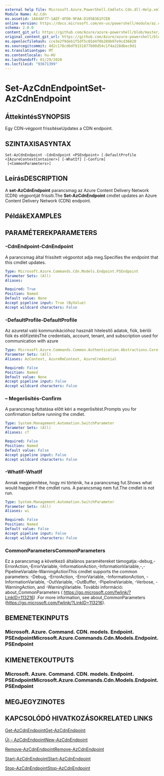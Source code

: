 ```yaml
---
external help file: Microsoft.Azure.PowerShell.Cmdlets.Cdn.dll-Help.xml
Module Name: Az.Cdn
ms.assetid: 1A84AF77-1AEF-4FD0-9FAA-D195B361FCEB
online version: https://docs.microsoft.com/en-us/powershell/module/az.cdn/set-azcdnendpoint
schema: 2.0.0
content_git_url: https://github.com/Azure/azure-powershell/blob/master/src/Cdn/Cdn/help/Set-AzCdnEndpoint.md
original_content_git_url: https://github.com/Azure/azure-powershell/blob/master/src/Cdn/Cdn/help/Set-AzCdnEndpoint.md
ms.openlocfilehash: cce3e2f9deb1f5df5c85d4f0b289b97e9cd36820
ms.sourcegitcommit: 4d2c178cd6df9151877b08d54c1f4a228dbec9d1
ms.translationtype: MT
ms.contentlocale: hu-HU
ms.lasthandoff: 01/29/2020
ms.locfileid: "93671399"
---
```

# <span data-ttu-id="81bc9-101">Set-AzCdnEndpoint</span><span class="sxs-lookup"><span data-stu-id="81bc9-101">Set-AzCdnEndpoint</span></span>

## <span data-ttu-id="81bc9-102">Áttekintés</span><span class="sxs-lookup"><span data-stu-id="81bc9-102">SYNOPSIS</span></span>
<span data-ttu-id="81bc9-103">Egy CDN-végpont frissítése</span><span class="sxs-lookup"><span data-stu-id="81bc9-103">Updates a CDN endpoint.</span></span>

## <span data-ttu-id="81bc9-104">SZINTAXISA</span><span class="sxs-lookup"><span data-stu-id="81bc9-104">SYNTAX</span></span>

```
Set-AzCdnEndpoint -CdnEndpoint <PSEndpoint> [-DefaultProfile <IAzureContextContainer>] [-WhatIf] [-Confirm]
 [<CommonParameters>]
```

## <span data-ttu-id="81bc9-105">Leírás</span><span class="sxs-lookup"><span data-stu-id="81bc9-105">DESCRIPTION</span></span>
<span data-ttu-id="81bc9-106">A **set-AzCdnEndpoint** parancsmag az Azure Content Delivery Network (CDN) végpontját frissíti.</span><span class="sxs-lookup"><span data-stu-id="81bc9-106">The **Set-AzCdnEndpoint** cmdlet updates an Azure Content Delivery Network (CDN) endpoint.</span></span>

## <span data-ttu-id="81bc9-107">Példák</span><span class="sxs-lookup"><span data-stu-id="81bc9-107">EXAMPLES</span></span>

## <span data-ttu-id="81bc9-108">PARAMÉTEREK</span><span class="sxs-lookup"><span data-stu-id="81bc9-108">PARAMETERS</span></span>

### <span data-ttu-id="81bc9-109">-CdnEndpoint</span><span class="sxs-lookup"><span data-stu-id="81bc9-109">-CdnEndpoint</span></span>
<span data-ttu-id="81bc9-110">A parancsmag által frissített végpontot adja meg.</span><span class="sxs-lookup"><span data-stu-id="81bc9-110">Specifies the endpoint that this cmdlet updates.</span></span>

```yaml
Type: Microsoft.Azure.Commands.Cdn.Models.Endpoint.PSEndpoint
Parameter Sets: (All)
Aliases:

Required: True
Position: Named
Default value: None
Accept pipeline input: True (ByValue)
Accept wildcard characters: False
```

### <span data-ttu-id="81bc9-111">-DefaultProfile</span><span class="sxs-lookup"><span data-stu-id="81bc9-111">-DefaultProfile</span></span>
<span data-ttu-id="81bc9-112">Az azuretal való kommunikációhoz használt hitelesítő adatok, fiók, bérlői fiók és előfizetés</span><span class="sxs-lookup"><span data-stu-id="81bc9-112">The credentials, account, tenant, and subscription used for communication with azure</span></span>

```yaml
Type: Microsoft.Azure.Commands.Common.Authentication.Abstractions.Core.IAzureContextContainer
Parameter Sets: (All)
Aliases: AzContext, AzureRmContext, AzureCredential

Required: False
Position: Named
Default value: None
Accept pipeline input: False
Accept wildcard characters: False
```

### <span data-ttu-id="81bc9-113">– Megerősítés</span><span class="sxs-lookup"><span data-stu-id="81bc9-113">-Confirm</span></span>
<span data-ttu-id="81bc9-114">A parancsmag futtatása előtt kéri a megerősítést.</span><span class="sxs-lookup"><span data-stu-id="81bc9-114">Prompts you for confirmation before running the cmdlet.</span></span>

```yaml
Type: System.Management.Automation.SwitchParameter
Parameter Sets: (All)
Aliases: cf

Required: False
Position: Named
Default value: False
Accept pipeline input: False
Accept wildcard characters: False
```

### <span data-ttu-id="81bc9-115">-WhatIf</span><span class="sxs-lookup"><span data-stu-id="81bc9-115">-WhatIf</span></span>
<span data-ttu-id="81bc9-116">Annak megjelenítése, hogy mi történik, ha a parancsmag fut.</span><span class="sxs-lookup"><span data-stu-id="81bc9-116">Shows what would happen if the cmdlet runs.</span></span>
<span data-ttu-id="81bc9-117">A parancsmag nem fut.</span><span class="sxs-lookup"><span data-stu-id="81bc9-117">The cmdlet is not run.</span></span>

```yaml
Type: System.Management.Automation.SwitchParameter
Parameter Sets: (All)
Aliases: wi

Required: False
Position: Named
Default value: False
Accept pipeline input: False
Accept wildcard characters: False
```

### <span data-ttu-id="81bc9-118">CommonParameters</span><span class="sxs-lookup"><span data-stu-id="81bc9-118">CommonParameters</span></span>
<span data-ttu-id="81bc9-119">Ez a parancsmag a következő általános paramétereket támogatja:-debug,-ErrorAction,-ErrorVariable,-InformationAction,-InformationVariable,-,-PipelineVariable-WarningAction</span><span class="sxs-lookup"><span data-stu-id="81bc9-119">This cmdlet supports the common parameters: -Debug, -ErrorAction, -ErrorVariable, -InformationAction, -InformationVariable, -OutVariable, -OutBuffer, -PipelineVariable, -Verbose, -WarningAction, and -WarningVariable.</span></span> <span data-ttu-id="81bc9-120">További információ: about_CommonParameters ( https://go.microsoft.com/fwlink/?LinkID=113216) .</span><span class="sxs-lookup"><span data-stu-id="81bc9-120">For more information, see about_CommonParameters (https://go.microsoft.com/fwlink/?LinkID=113216).</span></span>

## <span data-ttu-id="81bc9-121">BEMENETEK</span><span class="sxs-lookup"><span data-stu-id="81bc9-121">INPUTS</span></span>

### <span data-ttu-id="81bc9-122">Microsoft. Azure. Command. CDN. models. Endpoint. PSEndpoint</span><span class="sxs-lookup"><span data-stu-id="81bc9-122">Microsoft.Azure.Commands.Cdn.Models.Endpoint.PSEndpoint</span></span>

## <span data-ttu-id="81bc9-123">KIMENETEK</span><span class="sxs-lookup"><span data-stu-id="81bc9-123">OUTPUTS</span></span>

### <span data-ttu-id="81bc9-124">Microsoft. Azure. Command. CDN. models. Endpoint. PSEndpoint</span><span class="sxs-lookup"><span data-stu-id="81bc9-124">Microsoft.Azure.Commands.Cdn.Models.Endpoint.PSEndpoint</span></span>

## <span data-ttu-id="81bc9-125">MEGJEGYZI</span><span class="sxs-lookup"><span data-stu-id="81bc9-125">NOTES</span></span>

## <span data-ttu-id="81bc9-126">KAPCSOLÓDÓ HIVATKOZÁSOK</span><span class="sxs-lookup"><span data-stu-id="81bc9-126">RELATED LINKS</span></span>

[<span data-ttu-id="81bc9-127">Get-AzCdnEndpoint</span><span class="sxs-lookup"><span data-stu-id="81bc9-127">Get-AzCdnEndpoint</span></span>](./Get-AzCdnEndpoint.md)

[<span data-ttu-id="81bc9-128">Új – AzCdnEndpoint</span><span class="sxs-lookup"><span data-stu-id="81bc9-128">New-AzCdnEndpoint</span></span>](./New-AzCdnEndpoint.md)

[<span data-ttu-id="81bc9-129">Remove-AzCdnEndpoint</span><span class="sxs-lookup"><span data-stu-id="81bc9-129">Remove-AzCdnEndpoint</span></span>](./Remove-AzCdnEndpoint.md)

[<span data-ttu-id="81bc9-130">Start-AzCdnEndpoint</span><span class="sxs-lookup"><span data-stu-id="81bc9-130">Start-AzCdnEndpoint</span></span>](./Start-AzCdnEndpoint.md)

[<span data-ttu-id="81bc9-131">Stop-AzCdnEndpoint</span><span class="sxs-lookup"><span data-stu-id="81bc9-131">Stop-AzCdnEndpoint</span></span>](./Stop-AzCdnEndpoint.md)


